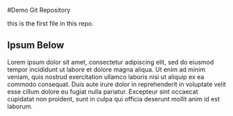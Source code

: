 #Demo Git Repository

this is the first file in this repo.

## Ipsum Below

Lorem ipsum dolor sit amet, consectetur adipiscing elit, 
sed do eiusmod tempor incididunt ut labore et dolore 
magna aliqua. Ut enim ad minim veniam, quis nostrud 
exercitation ullamco laboris nisi ut aliquip ex ea 
commodo consequat. Duis aute irure dolor in reprehenderit 
in voluptate velit esse cillum dolore eu fugiat nulla pariatur. 
Excepteur sint occaecat cupidatat non proident, sunt in culpa 
qui officia deserunt mollit anim id est laborum.